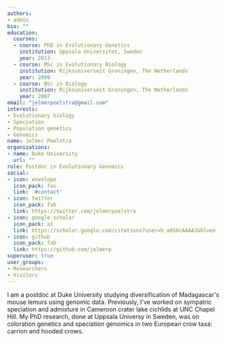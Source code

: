 ```yaml
---
authors:
- admin
bio: ""
education:
  courses:
  - course: PhD in Evolutionary Genetics
    institution: Uppsala Universitet, Sweden
    year: 2013
  - course: MSc in Evolutionary Biology
    institution: Rijksuniverseit Groningen, The Netherlands
    year: 2009
  - course: BSc in Biology
    institution: Rijksuniverseit Groningen, The Netherlands
    year: 2007
email: "jelmerpoelstra@gmail.com"
interests:
- Evolutionary biology
- Speciation
- Population genetics
- Genomics
name: Jelmer Poelstra
organizations:
- name: Duke University
  url: ""
role: Postdoc in Evolutionary Genomics
social:
- icon: envelope
  icon_pack: fas
  link: '#contact'
- icon: twitter
  icon_pack: fab
  link: https://twitter.com/jelmerpoelstra
- icon: google-scholar
  icon_pack: ai
  link: https://scholar.google.com/citations?user=h_a6S0cAAAAJ&hl=en
- icon: github
  icon_pack: fab
  link: https://github.com/jelmerp
superuser: true
user_groups:
- Researchers
- Visitors
---
```


I am a postdoc at Duke University studying diversification of Madagascar's mouse lemurs using genomic data. Previously, I've worked on sympatric speciation and admixture in Cameroon crater lake cichlids at UNC Chapel Hill. My PhD research, done at Uppsala Universy in Sweden, was on coloration genetics and speciation genomics in two European crow taxa: carrion and hooded crows.
